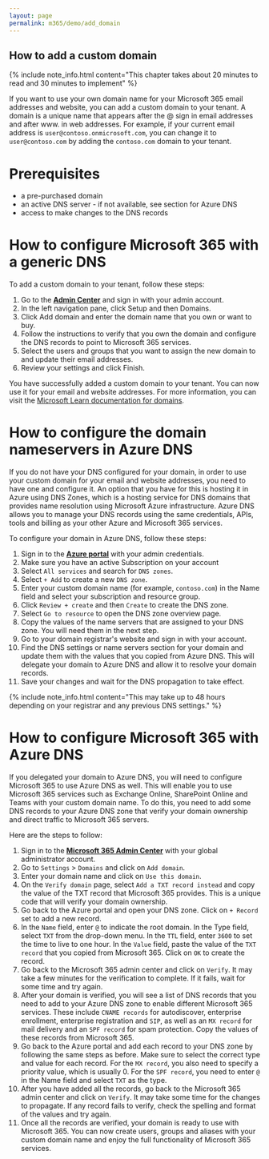 ```yaml
---
layout: page
permalink: m365/demo/add_domain
---
```


## How to add a custom domain

{% include note_info.html content="This chapter takes about 20 minutes to read and 30 minutes to implement" %}

If you want to use your own domain name for your Microsoft 365 email addresses and website, you can add a custom domain to your tenant. A domain is a unique name that appears after the @ sign in email addresses and after www. in web addresses. For example, if your current email address is `user@contoso.onmicrosoft.com`, you can change it to `user@contoso.com` by adding the `contoso.com` domain to your tenant.

# Prerequisites

- a pre-purchased domain
- an active DNS server - if not available, see section for Azure DNS
- access to make changes to the DNS records

# How to configure Microsoft 365 with a generic DNS 

To add a custom domain to your tenant, follow these steps:
1. Go to the [**Admin Center**](https://admin.microsoft.com) and sign in with your admin account.
2. In the left navigation pane, click Setup and then Domains.
3. Click Add domain and enter the domain name that you own or want to buy.
4. Follow the instructions to verify that you own the domain and configure the DNS records to point to Microsoft 365 services.
5. Select the users and groups that you want to assign the new domain to and update their email addresses.
6. Review your settings and click Finish.

You have successfully added a custom domain to your tenant. You can now use it for your email and website addresses. For more information, you can visit the [Microsoft Learn documentation for domains]([URL]).

# How to configure the domain nameservers in Azure DNS

If you do not have your DNS configured for your domain, in order to use your custom domain for your email and website addresses, you need to have one and configure it. An option that you have for this is hosting it in Azure using DNS Zones, which is a hosting service for DNS domains that provides name resolution using Microsoft Azure infrastructure. Azure DNS allows you to manage your DNS records using the same credentials, APIs, tools and billing as your other Azure and Microsoft 365 services.  

To configure your domain in Azure DNS, follow these steps:
1. Sign in to the [**Azure portal**](https://portal.azure.com) with your admin credentials.
2. Make sure you have an active Subscription on your account
3. Select `All services` and search for `DNS zones`.
4. Select `+ Add` to create a new `DNS zone`.
5. Enter your custom domain name (for example, `contoso.com`) in the Name field and select your subscription and resource group.
6. Click `Review + create` and then `Create` to create the DNS zone.
7. Select `Go to resource` to open the DNS zone overview page.
8. Copy the values of the name servers that are assigned to your DNS zone. You will need them in the next step.
9. Go to your domain registrar's website and sign in with your account.
10. Find the DNS settings or name servers section for your domain and update them with the values that you copied from Azure DNS. This will delegate your domain to Azure DNS and allow it to resolve your domain records.
11. Save your changes and wait for the DNS propagation to take effect. 

{% include note_info.html content="This may take up to 48 hours depending on your registrar and any previous DNS settings." %}


# How to configure Microsoft 365 with Azure DNS

If you delegated your domain to Azure DNS, you will need to configure Microsoft 365 to use Azure DNS as well. This will enable you to use Microsoft 365 services such as Exchange Online, SharePoint Online and Teams with your custom domain name. To do this, you need to add some DNS records to your Azure DNS zone that verify your domain ownership and direct traffic to Microsoft 365 servers.  

Here are the steps to follow:
1. Sign in to the [**Microsoft 365 Admin Center**](https://admin.microsoft.com) with your global administrator account.
2. Go to `Settings` > `Domains` and click on `Add domain`.
3. Enter your domain name and click on `Use this domain`.
4. On the `Verify domain` page, select `Add a TXT record instead` and copy the value of the TXT record that Microsoft 365 provides. This is a unique code that will verify your domain ownership.
5. Go back to the Azure portal and open your DNS zone. Click on `+ Record` set to add a new record.
6. In the `Name` field, enter `@` to indicate the root domain. In the Type field, select `TXT` from the drop-down menu. In the `TTL` field, enter `3600` to set the time to live to one hour. In the `Value` field, paste the value of the `TXT record` that you copied from Microsoft 365. Click on `OK` to create the record.
7. Go back to the Microsoft 365 admin center and click on `Verify`. It may take a few minutes for the verification to complete. If it fails, wait for some time and try again.
8. After your domain is verified, you will see a list of DNS records that you need to add to your Azure DNS zone to enable different Microsoft 365 services. These include `CNAME records` for autodiscover, enterprise enrollment, enterprise registration and `SIP`, as well as an `MX record` for mail delivery and an `SPF record` for spam protection. Copy the values of these records from Microsoft 365.
9. Go back to the Azure portal and add each record to your DNS zone by following the same steps as before. Make sure to select the correct type and value for each record. For the `MX record`, you also need to specify a priority value, which is usually 0. For the `SPF record`, you need to enter `@` in the Name field and select `TXT` as the type.
10. After you have added all the records, go back to the Microsoft 365 admin center and click on `Verify`. It may take some time for the changes to propagate. If any record fails to verify, check the spelling and format of the values and try again.
11. Once all the records are verified, your domain is ready to use with Microsoft 365. You can now create users, groups and aliases with your custom domain name and enjoy the full functionality of Microsoft 365 services.

